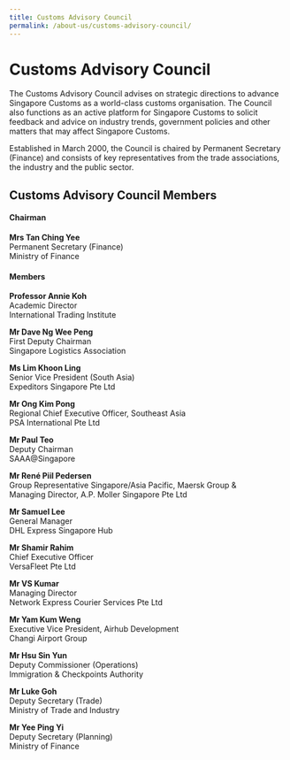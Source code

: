 ```yaml
---
title: Customs Advisory Council
permalink: /about-us/customs-advisory-council/
---
```

# Customs Advisory Council 

The Customs Advisory Council advises on strategic directions to advance Singapore Customs as a world-class customs organisation. The Council also functions as an active platform for Singapore Customs to solicit feedback and advice on industry trends, government policies and other matters that may affect Singapore Customs.

Established in March 2000, the Council is chaired by Permanent Secretary (Finance) and consists of key representatives from the trade associations, the industry and the public sector.  

## Customs Advisory Council Members

#### Chairman

**Mrs Tan Ching Yee**\
Permanent Secretary (Finance)\
Ministry of Finance

#### Members

**Professor Annie Koh**\
Academic Director\
International Trading Institute

**Mr Dave Ng Wee Peng**\
First Deputy Chairman\
Singapore Logistics Association

**Ms Lim Khoon Ling**\
Senior Vice President (South Asia)\
Expeditors Singapore Pte Ltd

**Mr Ong Kim Pong**\
Regional Chief Executive Officer, Southeast Asia\
PSA International Pte Ltd

**Mr Paul Teo**\
Deputy Chairman\
SAAA@Singapore

**Mr René Piil Pedersen**\
Group Representative Singapore/Asia Pacific, Maersk Group &\
Managing Director, A.P. Moller Singapore Pte Ltd

**Mr Samuel Lee**\
General Manager\
DHL Express Singapore Hub

**Mr Shamir Rahim**\
Chief Executive Officer\
VersaFleet Pte Ltd

**Mr VS Kumar**\
Managing Director\
Network Express Courier Services Pte Ltd

**Mr Yam Kum Weng**\
Executive Vice President, Airhub Development\
Changi Airport Group

**Mr Hsu Sin Yun**\
Deputy Commissioner (Operations)\
Immigration & Checkpoints Authority

**Mr Luke Goh**\
Deputy Secretary (Trade)\
Ministry of Trade and Industry

**Mr Yee Ping Yi**\
Deputy Secretary (Planning)\
Ministry of Finance

